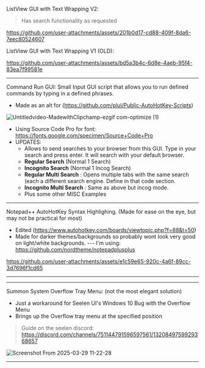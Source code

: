 ListView GUI with Text Wrapping V2:
> Has search functionality as requested

https://github.com/user-attachments/assets/201b0d17-cd88-409f-8da6-7eec80524607

ListView GUI with Text Wrapping V1 (OLD): 

https://github.com/user-attachments/assets/bd5a3b4c-6d8e-4aeb-95f4-83ea7f99581e
___________________________________________________________________________________________________________

Command Run GUI: Small Input GUI script that allows you to run defined commands by typing in a defined phrases.
- Made as an alt for (https://github.com/plul/Public-AutoHotKey-Scripts)

![Untitledvideo-MadewithClipchamp-ezgif com-optimize (1)](https://github.com/user-attachments/assets/fce837e7-0fa5-412d-8f38-7371ec79bd76)

- Using Source Code Pro for font: https://fonts.google.com/specimen/Source+Code+Pro
- UPDATES:
  - Allows to send searches to your browser from this GUI. Type in your search and press enter. It will search with your default browser.
  - **Regular Search** (Normal 1 Search)
  - **Incognito Search** (Normal 1 Incog Search)
  - **Regular Multi Search** : Opens multiple tabs with the same search (each a different search engine. Define in that code section.
  - **Incognito Multi Search** : Same as above but incog mode. 
  - Plus some other MISC Examples

___________________________________________________________________________________________________________

Notepad++ AutoHotKey Syntax Highlighing. (Made for ease on the eye, but may not be practical for most)
- Edited (https://www.autohotkey.com/boards/viewtopic.php?f=88&t=50)
- Made for darker themes/backgrounds so probably wont look very good on light/white backgrounds.
--- I'm using: https://github.com/nordtheme/notepadplusplus

https://github.com/user-attachments/assets/e1c59e65-920c-4a6f-89cc-3d7696f1cd65
___________________________________________________________________________________________________________

___________________________________________________________________________________________________________
Summon System Overflow Tray Menu: (not the most elegant solution)
- Just a workaround for Seelen UI's Windows 10 Bug with the Overflow Menu
- Brings up the Overflow tray menu at the specified position
> Guide on the seelen discord: https://discord.com/channels/751144791596597561/1320849759929368657

![Screenshot From 2025-03-29 11-22-28](https://github.com/user-attachments/assets/ffc59db9-baaa-48fc-a9cf-dddded9d62dd)

___________________________________________________________________________________________________________
